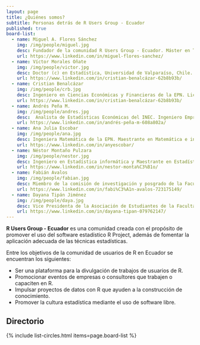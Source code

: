 ```yaml
---
layout: page
title: ¿Quiénes somos?
subtitle: Personas detrás de R Users Group - Ecuador
published: true
board-list:
  - name: Miguel A. Flores Sánchez
    img: /img/people/miguel.jpg
    desc: Fundador de la comunidad R Users Group - Ecuador. Máster en Técnicas Estadística y Ph.D (c) Estadística e Investigación de Operaciones de la Universidad de La Coruña. Magister en Investigación Operativa con mención en Sistemas Logísticos y de Transporte de la EPN. Ingeniero en Estadística Informática de la ESPOL. Docente e Investigador del Departamento de Matemática de la EPN, Capacitador de la Sociedad Ecuatoriana de Estadística en R.
    url: https://www.linkedin.com/in/miguel-flores-sanchez/ 
  - name: Víctor Morales Oñate
    img: /img/people/victor.jpg
    desc: Doctor (c) en Estadística, Universidad de Valparaíso, Chile. Magister (c) en Filosofía, Pontificia Universidad Católica de Valparaíso. Magister en Matemáticas Aplicadas de la USFQ. Ingeniero en Ciencias Económicas y Financieras de la EPN, Consultor, analista, docente y capacitador. Experto en análisis de datos y modelamiento econométrico de datos socioeconómicos y aplicaciones de estadística multivariante, Experto en estimación de áreas pequeñas y clasificación difusa, Investigador de estadística espacio-temporal.
    url: https://www.linkedin.com/in/cristian-benalcázar-62b8b93b/
  - name: Cristian Benalcázar
    img: /img/people/crb.jpg
    desc: Ingeniero en Ciencias Económicas y Financieras de la EPN. Licenciado en Economía y Gestión, Jean Monnet, Francia. Especialista en Ciencia de datos de la Universidad Johns Hopkins. Especialista en análisis de datos para la toma de decisiones, Experto en automatización de modelos estadísticos y econométricos, Experto en el desarrollo de productos estadísticos y aplicaciones de consulta, captura, control y visualización, Experto en integración de lenguajes de programación y bases de datos con R.
    url: https://www.linkedin.com/in/cristian-benalcázar-62b8b93b/
  - name: Andrés Peña M.
    img: /img/people/andres.jpg
    desc:  Analista de Estadísticas Económicas del INEC. Ingeniero Empresarial de la EPN. Especialista en estadística económica-social, parte del Grupo de Expertos Gubernamentales en Estadísticas Manufactureras de la CAN. Capacitador de la Sociedad Ecuatoriana de Estadística en R, SPSS y Stata.
    url: https://www.linkedin.com/in/andrés-peña-m-608a802a/
  - name: Ana Julia Escobar
    img: /img/people/ana.jpg
    desc: Ingeniera Matemática de la EPN. Maestrante en Matemática e interaccciones en la Universidad Paris-Saclay. Científica de datos Jr. Especialista en Investigación de Operaciones.
    url: https://www.linkedin.com/in/anyescobar/
  - name: Néstor Montaño Pulzara
    img: /img/people/nestor.jpg
    desc: Ingeniero en Estadística informática y Maestrante en Estadística con Mención en Calidad y Productividad de la ESPOL. Capacitador de la Sociedad Ecuatoriana de Estadística en R. Experto en manejo eficiente de grandes volúmenes de datos, Experto en automatización de informes, presentaciones o reportes con R, Especialista en muestreo, estadística multivariante, forecasting, algoritmos de clasificación, optimización, inteligencia de negocios y desarrollo de aplicaciones estadísticas.
    url: https://www.linkedin.com/in/nestor-monta%C3%B1o/
  - name: Fabián Avalos
    img: /img/people/fabian.jpg
    desc: Miembro de la comisión de investigación y posgrado de la Facultad de Ciencias-ESPOCH. Presidente de la Asosiación de Estudiantes en la Escuela de Física y Matemática. Administrador y Configurador de Servidores de Windows certificado por Microsoft, Estudiante de la Carrera de Ingeniería en Estadística Informática en la ESPOCH, Especialista en Control Estadístico de Calidad y Mejora de Procesos.
    url: https://www.linkedin.com/in/fabi%C3%A1n-avalos-723175149/
  - name: Dayana Tipán Jiménez
    img: /img/people/daya.jpg
    desc: Vice Presidenta de la Asociación de Estudiantes de la Facultad de Ciencias Económicas-UCE. Presidenta de la Escuela de Estadística. Presidenta del Club de Aplicación, desarrollo e investigaciones Estadísticas. Estudiante de la Carrera de Ingeniería Estadística en la UCE. Especialista en Análisis Multivariante.
    url: https://www.linkedin.com/in/dayana-tipan-079762147/
---
```


<b>R Users Group - Ecuador</b> es una comunidad creada con el propósito de promover el uso del software estadístico R Project, además de fomentar la aplicación adecuada de las técnicas estadísticas.

Entre los objetivos de la comunidad de usuarios de R en Ecuador se encuentran los siguientes:

* Ser una plataforma para la divulgación de trabajos de usuarios de R.
* Promocionar eventos de empresas o consultores que trabajen o capaciten en R.
* Impulsar proyectos de datos con R que ayuden a la construcción de conocimiento.
* Promover la cultura estadística mediante el uso de software libre.

## Directorio

{% include list-circles.html items=page.board-list %}
